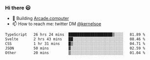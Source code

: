### Hi there 😃

- 🔨 Building [Arcade.computer](https://arcade.computer)
- 📫 How to reach me: twitter DM [@kernelsoe](https://twitter.com/kernelsoe)

<!--START_SECTION:waka-->

```txt
TypeScript   26 hrs 24 mins  ████████████████████▒░░░░   81.89 %
Svelte       2 hrs 43 mins   ██░░░░░░░░░░░░░░░░░░░░░░░   08.46 %
CSS          1 hr 31 mins    █▒░░░░░░░░░░░░░░░░░░░░░░░   04.71 %
JSON         50 mins         ▓░░░░░░░░░░░░░░░░░░░░░░░░   02.59 %
Other        20 mins         ▒░░░░░░░░░░░░░░░░░░░░░░░░   01.04 %
```

<!--END_SECTION:waka-->
